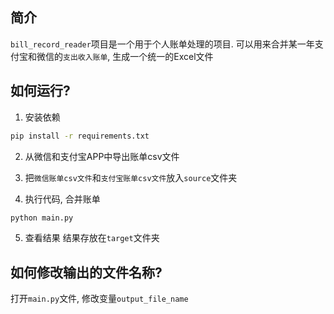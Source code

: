 ## 简介
`bill_record_reader`项目是一个用于个人账单处理的项目.
可以用来合并某一年支付宝和微信的`支出收入账单`, 生成一个统一的Excel文件

## 如何运行?
1. 安装依赖
```bash
pip install -r requirements.txt
```
2. 从微信和支付宝APP中导出账单csv文件

3. 把`微信账单csv文件`和`支付宝账单csv文件`放入`source`文件夹

4. 执行代码, 合并账单
```python
python main.py
```
5. 查看结果
结果存放在`target`文件夹

## 如何修改输出的文件名称?
打开`main.py`文件, 修改变量`output_file_name`

